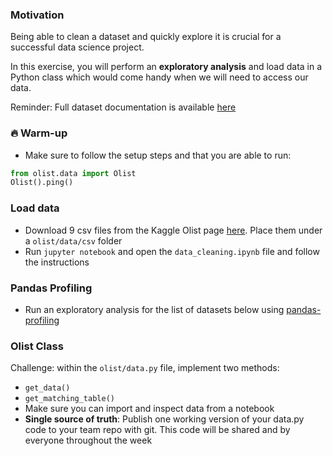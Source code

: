 ### Motivation

Being able to clean a dataset and quickly explore it is crucial for a successful data science project.

In this exercise, you will perform an **exploratory analysis** and load data in a Python class which would come handy when we will need to access our data.

Reminder: Full dataset documentation is available [here](https://github.com/lewagon/data-challenges/tree/master/07-Best-Practices/data)

### 🔥 Warm-up

- Make sure to follow the setup steps and that you are able to run:

```python
from olist.data import Olist
Olist().ping()
```

### Load data

- Download 9 csv files from the Kaggle Olist page [here](https://www.kaggle.com/olistbr/brazilian-ecommerce). Place them under a `olist/data/csv` folder
- Run `jupyter notebook` and open the `data_cleaning.ipynb` file and follow the instructions

### Pandas Profiling

- Run an exploratory analysis for the list of datasets below using [pandas-profiling](https://github.com/pandas-profiling/pandas-profiling)


### Olist Class

Challenge: within the `olist/data.py` file, implement two methods:
- `get_data()`
- `get_matching_table()`
- Make sure you can import and inspect data from a notebook
- **Single source of truth**: Publish one working version of your data.py code to your team repo with git. This code will be shared and by everyone throughout the week
